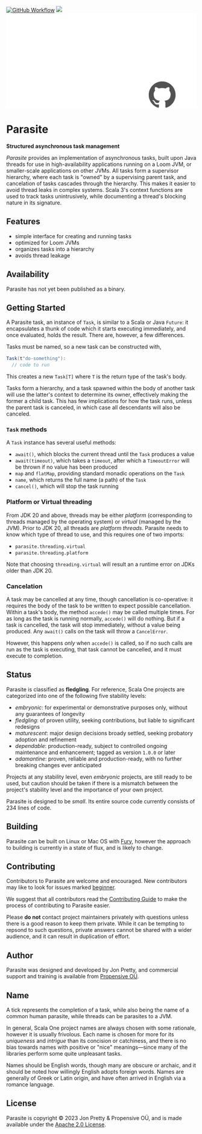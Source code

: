 [<img alt="GitHub Workflow" src="https://img.shields.io/github/actions/workflow/status/propensive/parasite/main.yml?style=for-the-badge" height="24">](https://github.com/propensive/parasite/actions)
[<img src="https://img.shields.io/discord/633198088311537684?color=8899f7&label=DISCORD&style=for-the-badge" height="24">](https://discord.gg/7b6mpF6Qcf)
<img src="/doc/images/github.png" valign="middle">

# Parasite

__Structured asynchronous task management__

_Parasite_ provides an implementation of asynchronous tasks, built upon Java threads for use in high-availability applications running on a Loom JVM,
or smaller-scale applications on other JVMs. All tasks form a supervisor hierarchy, where each task is "owned" by a supervising parent task, and
cancelation of tasks cascades through the hierarchy. This makes it easier to avoid thread leaks in complex systems. Scala 3's context functions are
used to track tasks unintrusively, while documenting a thread's blocking nature in its signature.

## Features

- simple interface for creating and running tasks
- optimized for Loom JVMs
- organizes tasks into a hierarchy
- avoids thread leakage


## Availability

Parasite has not yet been published as a binary.

## Getting Started

A Parasite task, an instance of `Task`, is similar to a Scala or Java
`Future`: it encapsulates a thunk of code which it starts executing
immediately, and once evaluated, holds the result. There are, however, a few
differences.

Tasks must be named, so a new task can be constructed with,
```scala
Task(t"do-something"):
  // code to run
```

This creates a new `Task[T]` where `T` is the return type of the task's body.

Tasks form a hierarchy, and a task spawned within the body of another task will
use the latter's context to determine its owner, effectively making the former
a child task. This has few implications for how the task runs, unless the
parent task is canceled, in which case all descendants will also be canceled.

### `Task` methods

A `Task` instance has several useful methods:
- `await()`, which blocks the current thread until the `Task` produces a value
- `await(timeout)`, which takes a `timeout`, after which a `TimeoutError` will be thrown if no value has been produced
- `map` and `flatMap`, providing standard monadic operations on the `Task`
- `name`, which returns the full name (a path) of the `Task`
- `cancel()`, which will stop the task running

### Platform or Virtual threading

From JDK 20 and above, threads may be either _platform_ (corresponding to
threads managed by the operating system) or _virtual_ (managed by the JVM).
Prior to JDK 20, all threads are _platform threads_. Parasite needs to know
which type of thread to use, and this requires one of two imports:
- `parasite.threading.virtual`
- `parasite.threading.platform`

Note that choosing `threading.virtual` will result an a runtime error on JDKs
older than JDK 20.

### Cancelation

A task may be cancelled at any time, though cancellation is co-operative: it
requires the body of the task to be written to expect possible cancellation.
Within a task's body, the method `accede()` may be called multiple times. For
as long as the task is running normally, `accede()` will do nothing. But if a
task is cancelled, the task will stop immediately, without a value being
produced. Any `await()` calls on the task will throw a `CancelError`.

However, this happens _only_ when `accede()` is called, so if no such calls are
run as the task is executing, that task cannot be cancelled, and it must
execute to completion.




## Status

Parasite is classified as __fledgling__. For reference, Scala One projects are
categorized into one of the following five stability levels:

- _embryonic_: for experimental or demonstrative purposes only, without any guarantees of longevity
- _fledgling_: of proven utility, seeking contributions, but liable to significant redesigns
- _maturescent_: major design decisions broady settled, seeking probatory adoption and refinement
- _dependable_: production-ready, subject to controlled ongoing maintenance and enhancement; tagged as version `1.0.0` or later
- _adamantine_: proven, reliable and production-ready, with no further breaking changes ever anticipated

Projects at any stability level, even _embryonic_ projects, are still ready to
be used, but caution should be taken if there is a mismatch between the
project's stability level and the importance of your own project.

Parasite is designed to be _small_. Its entire source code currently consists
of 234 lines of code.

## Building

Parasite can be built on Linux or Mac OS with [Fury](/propensive/fury), however
the approach to building is currently in a state of flux, and is likely to
change.

## Contributing

Contributors to Parasite are welcome and encouraged. New contributors may like to look for issues marked
<a href="https://github.com/propensive/parasite/labels/beginner">beginner</a>.

We suggest that all contributors read the [Contributing Guide](/contributing.md) to make the process of
contributing to Parasite easier.

Please __do not__ contact project maintainers privately with questions unless
there is a good reason to keep them private. While it can be tempting to
repsond to such questions, private answers cannot be shared with a wider
audience, and it can result in duplication of effort.

## Author

Parasite was designed and developed by Jon Pretty, and commercial support and training is available from
[Propensive O&Uuml;](https://propensive.com/).



## Name

A tick represents the completion of a task, while also being the name of a common human parasite, while threads can be parasites to a JVM.

In general, Scala One project names are always chosen with some rationale, however it is usually
frivolous. Each name is chosen for more for its _uniqueness_ and _intrigue_ than its concision or
catchiness, and there is no bias towards names with positive or "nice" meanings—since many of the
libraries perform some quite unpleasant tasks.

Names should be English words, though many are obscure or archaic, and it should be noted how
willingly English adopts foreign words. Names are generally of Greek or Latin origin, and have
often arrived in English via a romance language.

## License

Parasite is copyright &copy; 2023 Jon Pretty & Propensive O&Uuml;, and is made available under the
[Apache 2.0 License](/license.md).
